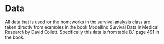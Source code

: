 # Data

All data that is used for the homeworks in the survival analysis class are taken directly from examples in the book Modelling Survival Data in Medical Research by David Collett. Specifically this data is from table B.1 page 491 in the book.
